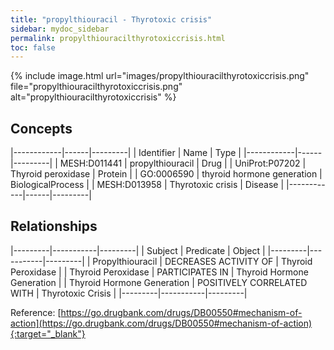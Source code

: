```yaml
---
title: "propylthiouracil - Thyrotoxic crisis"
sidebar: mydoc_sidebar
permalink: propylthiouracilthyrotoxiccrisis.html
toc: false 
---
```


{% include image.html url="images/propylthiouracilthyrotoxiccrisis.png" file="propylthiouracilthyrotoxiccrisis.png" alt="propylthiouracilthyrotoxiccrisis" %}

## Concepts

|------------|------|---------|
| Identifier | Name | Type    |
|------------|------|---------|
| MESH:D011441 | propylthiouracil | Drug |
| UniProt:P07202 | Thyroid peroxidase | Protein |
| GO:0006590 | thyroid hormone generation | BiologicalProcess |
| MESH:D013958 | Thyrotoxic crisis | Disease |
|------------|------|---------|

## Relationships

|---------|-----------|---------|
| Subject | Predicate | Object  |
|---------|-----------|---------|
| Propylthiouracil | DECREASES ACTIVITY OF | Thyroid Peroxidase |
| Thyroid Peroxidase | PARTICIPATES IN | Thyroid Hormone Generation |
| Thyroid Hormone Generation | POSITIVELY CORRELATED WITH | Thyrotoxic Crisis |
|---------|-----------|---------|

Reference: [https://go.drugbank.com/drugs/DB00550#mechanism-of-action](https://go.drugbank.com/drugs/DB00550#mechanism-of-action){:target="_blank"}
